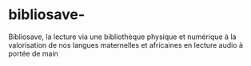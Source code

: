 # bibliosave-
Bibliosave, la lecture via une bibliothèque physique et numérique à la valorisation de nos langues maternelles et africaines en lecture audio à portée de main 
